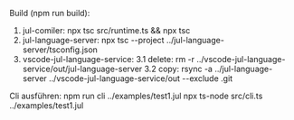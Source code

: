 Build (npm run build):
1. jul-comiler: npx tsc src/runtime.ts && npx tsc
2. jul-language-server: npx tsc --project ../jul-language-server/tsconfig.json
3. vscode-jul-language-service: 
3.1 delete:	rm -r ../vscode-jul-language-service/out/jul-language-server
3.2 copy:	rsync -a ../jul-language-server ../vscode-jul-language-service/out --exclude .git

Cli ausführen:
npm run cli ../examples/test1.jul
npx ts-node src/cli.ts ../examples/test1.jul